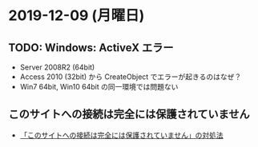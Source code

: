# 2019-12-09 (月曜日)

## TODO: Windows: ActiveX エラー

- Server 2008R2 (64bit)
- Access 2010 (32bit) から CreateObject でエラーが起きるのはなぜ？
- Win7 64bit, Win10 64bit の同一環境では問題ない

## このサイトへの接続は完全には保護されていません

- [「このサイトへの接続は完全には保護されていません」の対処法](https://affiliate-ossan.com/not-secure-connection-solution-part2)
